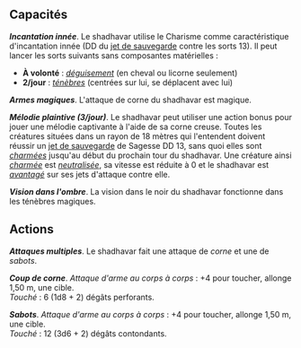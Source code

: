 ## Capacités
_**Incantation innée**_. Le shadhavar utilise le Charisme comme caractéristique d'incantation innée (DD du [jet de sauvegarde](/utiliser-les-caracteristiques/#jets-de-sauvegarde) contre les sorts 13). Il peut lancer les sorts suivants sans composantes matérielles :
* **À volonté** : [_déguisement_](/grimoire/deguisement/) (en cheval ou licorne seulement)
* **2/jour** : [_ténèbres_](/grimoire/tenebres/) (centrées sur lui, se déplacent avec lui)

_**Armes magiques**_. L'attaque de corne du shadhavar est magique.

_**Mélodie plaintive (3/jour)**_. Le shadhavar peut utiliser une action bonus pour jouer une mélodie captivante à l'aide de sa corne creuse. Toutes les créatures situées dans un rayon de 18 mètres qui l'entendent doivent réussir un [jet de sauvegarde](/utiliser-les-caracteristiques/#jets-de-sauvegarde) de Sagesse DD 13, sans quoi elles sont [_charmées_](/gerer-la-sante-du-personnage/#charme) jusqu'au début du prochain tour du shadhavar. Une créature ainsi [_charmée_](/gerer-la-sante-du-personnage/#charme) est [_neutralisée_](/gerer-la-sante-du-personnage/#neutralise), sa vitesse est réduite à 0 et le shadhavar est [_avantagé_](/utiliser-les-caracteristiques/#avantage-et-desavantage) sur ses jets d'attaque contre elle.

_**Vision dans l'ombre**_. La vision dans le noir du shadhavar fonctionne dans les ténèbres magiques.

## Actions
_**Attaques multiples**_. Le shadhavar fait une attaque de _corne_ et une de _sabots_.

_**Coup de corne**_. _Attaque d'arme au corps à corps_ : +4 pour toucher, allonge 1,50 m, une cible.  
_Touché_ : 6 (1d8 + 2) dégâts perforants.

_**Sabots**_. _Attaque d'arme au corps à corps_ : +4 pour toucher, allonge 1,50 m, une cible.  
_Touché_ : 12 (3d6 + 2) dégâts contondants.
